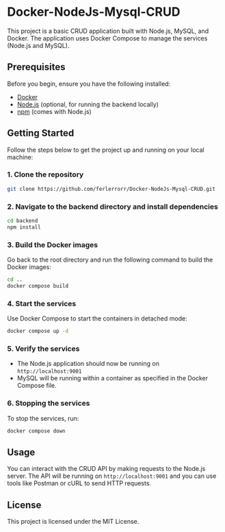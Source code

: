 
# Docker-NodeJs-Mysql-CRUD

This project is a basic CRUD application built with Node.js, MySQL, and Docker. The application uses Docker Compose to manage the services (Node.js and MySQL).

## Prerequisites

Before you begin, ensure you have the following installed:

- [Docker](https://docs.docker.com/get-docker/)
- [Node.js](https://nodejs.org/) (optional, for running the backend locally)
- [npm](https://www.npmjs.com/get-npm) (comes with Node.js)

## Getting Started

Follow the steps below to get the project up and running on your local machine:

### 1. Clone the repository

```bash
git clone https://github.com/ferlerrorr/Docker-NodeJs-Mysql-CRUD.git
```

### 2. Navigate to the backend directory and install dependencies

```bash
cd backend
npm install
```

### 3. Build the Docker images

Go back to the root directory and run the following command to build the Docker images:

```bash
cd ..
docker compose build
```

### 4. Start the services

Use Docker Compose to start the containers in detached mode:

```bash
docker compose up -d
```

### 5. Verify the services

- The Node.js application should now be running on `http://localhost:9001`
- MySQL will be running within a container as specified in the Docker Compose file.

### 6. Stopping the services

To stop the services, run:

```bash
docker compose down
```

## Usage

You can interact with the CRUD API by making requests to the Node.js server. The API will be running on `http://localhost:9001` and you can use tools like Postman or cURL to send HTTP requests.

## License

This project is licensed under the MIT License.
